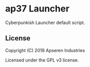 # ap37 Launcher

Cyberpunkish Launcher default script.

## License

Copyright (C) 2018 Apseren Industries

Licensed under the GPL v3 license.
